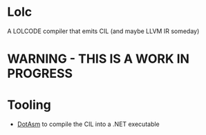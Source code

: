 # Lolc

A LOLCODE compiler that emits CIL (and maybe LLVM IR someday)

# WARNING - THIS IS A WORK IN PROGRESS

# Tooling

- [DotAsm](https://www.nuget.org/packages/DotAsm/) to compile the CIL into a .NET executable
